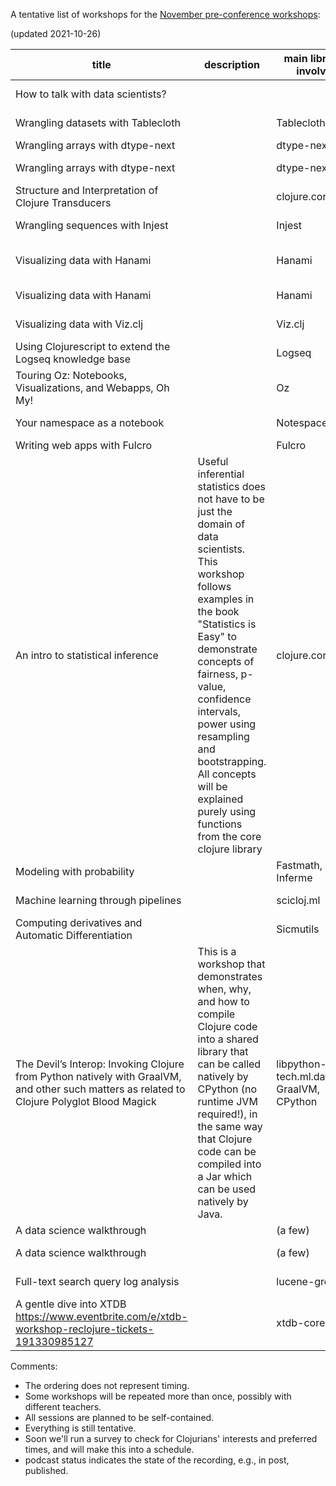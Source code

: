 A tentative list of workshops for the [November pre-conference workshops](https://clojureverse.org/t/re-clojure-2021-pre-conference-workshops/8216/1):

(updated 2021-10-26)

| title                                                                                                                                       | description                                                                                                                                                                                                                                                                                                                                             | main libraries involved                           | presenter         | confirmed? | length | workshop date                                                      | interview date   | interviewer | podcast status |
|---------------------------------------------------------------------------------------------------------------------------------------------|---------------------------------------------------------------------------------------------------------------------------------------------------------------------------------------------------------------------------------------------------------------------------------------------------------------------------------------------------------|---------------------------------------------------|-------------------|------------|--------|--------------------------------------------------------------------|------------------|-------------|----------------|
| How to talk with data scientists?                                                                                                           |                                                                                                                                                                                                                                                                                                                                                         |                                                   | Joao Santiago     | yes        |        |                                                                    |                  |             |                |
| Wrangling datasets with Tablecloth                                                                                                          |                                                                                                                                                                                                                                                                                                                                                         | Tablecloth                                        | Mey Beisaron      | yes        | 120min | [1600_7_Nov_2021_in_UTC](https://time.is/1600_7_Nov_2021_in_UTC)   |                  |             |                |
| Wrangling arrays with dtype-next                                                                                                            |                                                                                                                                                                                                                                                                                                                                                         | dtype-next                                        | Ethan Miller      | yes        |        |                                                                    |                  |             |                |
| Wrangling arrays with dtype-next                                                                                                            |                                                                                                                                                                                                                                                                                                                                                         | dtype-next                                        | David Sletten     |            |        |                                                                    |                  |             |                |
| Structure and Interpretation of Clojure Transducers                                                                                         |                                                                                                                                                                                                                                                                                                                                                         | clojure.core                                      | Ben Sless         | yes        | 120min | [1730_15_Nov_2021_in_UTC](https://time.is/1730_15_Nov_2021_in_UTC) |                  |             |                |
| Wrangling sequences with Injest                                                                                                             |                                                                                                                                                                                                                                                                                                                                                         | Injest                                            | John Newman       | yes        | 120min | [1730_22_Nov_2021_in_UTC](https://time.is/1730_22_Nov_2021_in_UTC) |                  |             |                |
| Visualizing data with Hanami                                                                                                                |                                                                                                                                                                                                                                                                                                                                                         | Hanami                                            | Kira McLean       | yes        |        |                                                                    | 2021-10-27 21:00 | David       |                |
| Visualizing data with Hanami                                                                                                                |                                                                                                                                                                                                                                                                                                                                                         | Hanami                                            | Thomas Clark      | yes        |        |                                                                    |                  |             |                |
| Visualizing data with Viz.clj                                                                                                               |                                                                                                                                                                                                                                                                                                                                                         | Viz.clj                                           | Ashima Panjwani   | yes        |        |                                                                    |                  |             |                |
| Using Clojurescript to extend the Logseq knowledge base                                                                                     |                                                                                                                                                                                                                                                                                                                                                         | Logseq                                            | Tienson Qin       | yes        |        |                                                                    |                  |             |                |
| Touring Oz: Notebooks, Visualizations, and Webapps, Oh My!                                                                                  |                                                                                                                                                                                                                                                                                                                                                         | Oz                                                | Christopher Small | yes        |        |                                                                    |                  |             |                |
| Your namespace as a notebook                                                                                                                |                                                                                                                                                                                                                                                                                                                                                         | Notespace                                         | Daniel Slutsky    | yes        |        |                                                                    |                  |             |                |
| Writing web apps with Fulcro                                                                                                                |                                                                                                                                                                                                                                                                                                                                                         | Fulcro                                            | Jakub Holy        | yes        |        |                                                                    |                  |             |                |
| An intro to statistical inference                                                                                                           | Useful inferential statistics does not have to be just the domain of data scientists. This workshop follows examples in the book "Statistics is Easy" to demonstrate concepts of fairness, p-value, confidence intervals, power using resampling and bootstrapping. All concepts will be explained purely using functions from the core clojure library | clojure.core                                      | Rohit Thadani     | yes        | 120min | [2100_16_Nov_2021_in_UTC](https://time.is/2100_16_Nov_2021_in_UTC) | 2021-10-27 22:00 | David       |                |
| Modeling with probability                                                                                                                   |                                                                                                                                                                                                                                                                                                                                                         | Fastmath, Inferme                                 | Daniel Slutsky    | yes        |        |                                                                    |                  |             |                |
| Machine learning through pipelines                                                                                                          |                                                                                                                                                                                                                                                                                                                                                         | scicloj.ml                                        | Daniel Slutsky    | yes        |        |                                                                    |                  |             |                |
| Computing derivatives and Automatic Differentiation                                                                                         |                                                                                                                                                                                                                                                                                                                                                         | Sicmutils                                         | Tovieye Moses Ozi | yes        | 60min  | [1200_13_Nov_2021_in_UTC](https://time.is/1200_13_Nov_2021_in_UTC) |                  |             |                |
| The Devil’s Interop: Invoking Clojure from Python natively with GraalVM, and other such matters as related to Clojure Polyglot Blood Magick | This is a workshop that demonstrates when, why, and how to compile Clojure code into a shared library that can be called natively by CPython (no runtime JVM required!), in the same way that Clojure code can be compiled into a Jar which can be used natively by Java.                                                                               | libpython-clj, tech.ml.datatype, GraalVM, CPython | James J. Tolton   | yes        | 120min | [1700_13_Nov_2021_in_utc](https://time.is/1700_13_Nov_2021_in_utc) |                  |             |                |
| A data science walkthrough                                                                                                                  |                                                                                                                                                                                                                                                                                                                                                         | (a few)                                           | Ethan Miller      | yes        |        |                                                                    |                  |             |                |
| A data science walkthrough                                                                                                                  |                                                                                                                                                                                                                                                                                                                                                         | (a few)                                           | Daniel Slutsky    | yes        |        |                                                                    |                  |             |                |
| Full-text search query log analysis                                                                                                         |                                                                                                                                                                                                                                                                                                                                                         | lucene-grep                                       | Dainius Jocas     | yes        |        |                                                                    |                  |             |                |
| A gentle dive into XTDB https://www.eventbrite.com/e/xtdb-workshop-reclojure-tickets-191330985127                                           |                                                                                                                                                                                                                                                                                                                                                         | xtdb-core                                         | Jeremy Taylor     | yes        |        |                                                                    |                  |             |                |


Comments:

- The ordering does not represent timing.
- Some workshops will be repeated more than once, possibly with different teachers.
- All sessions are planned to be self-contained.
- Everything is still tentative.
- Soon we'll run a survey to check for Clojurians' interests and preferred times, and will make this into a schedule.
- podcast status indicates the state of the recording, e.g., in post, published.
